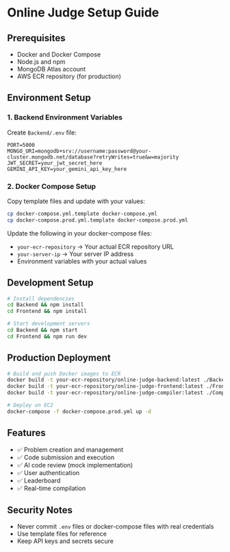 # Online Judge Setup Guide

## Prerequisites
- Docker and Docker Compose
- Node.js and npm
- MongoDB Atlas account
- AWS ECR repository (for production)

## Environment Setup

### 1. Backend Environment Variables
Create `Backend/.env` file:
```env
PORT=5000
MONGO_URI=mongodb+srv://username:password@your-cluster.mongodb.net/database?retryWrites=true&w=majority
JWT_SECRET=your_jwt_secret_here
GEMINI_API_KEY=your_gemini_api_key_here
```

### 2. Docker Compose Setup
Copy template files and update with your values:
```bash
cp docker-compose.yml.template docker-compose.yml
cp docker-compose.prod.yml.template docker-compose.prod.yml
```

Update the following in your docker-compose files:
- `your-ecr-repository` → Your actual ECR repository URL
- `your-server-ip` → Your server IP address
- Environment variables with your actual values

## Development Setup
```bash
# Install dependencies
cd Backend && npm install
cd Frontend && npm install

# Start development servers
cd Backend && npm start
cd Frontend && npm run dev
```

## Production Deployment
```bash
# Build and push Docker images to ECR
docker build -t your-ecr-repository/online-judge-backend:latest ./Backend
docker build -t your-ecr-repository/online-judge-frontend:latest ./Frontend
docker build -t your-ecr-repository/online-judge-compiler:latest ./CompilerBackend

# Deploy on EC2
docker-compose -f docker-compose.prod.yml up -d
```

## Features
- ✅ Problem creation and management
- ✅ Code submission and execution
- ✅ AI code review (mock implementation)
- ✅ User authentication
- ✅ Leaderboard
- ✅ Real-time compilation

## Security Notes
- Never commit `.env` files or docker-compose files with real credentials
- Use template files for reference
- Keep API keys and secrets secure 